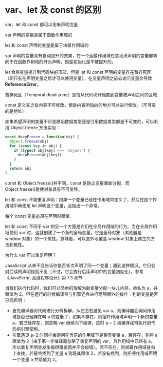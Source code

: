 # var、let 及 const 的区别

var、let 和 const 都可以用来声明变量

var 声明的变量是属于函数作用域的

let 和 const 声明的变量是属于块级作用域的

var 声明的变量具有自动提升的效果，在一个函数作用域任意地点声明的变量都等同于在函数作用域的开头声明，但是初始化是不被提升的。

let 会将变量提升到代码块的顶部，但是 let 和 const 声明的变量存在暂存死区（即只有在声明变量之后才可以使用变量），在变量声明之前去访问变量会导致**ReferenceError**。

暂存死区（Temporal dead zone）是指从代码块开始直到变量被声明之间的区域

const 定义完之后内容不可修改，但是内容所指向的地方可以进行修改。（不可变的是地址）

如果希望声明的变量不论是原始数据类型还是引用数据类型都是不可变的，可以利用 Object.freeze 方法实现：

```JavaScript
const deepFreeze = function(obj) {
  Object.freeze(obj)
  for (const key in obj) {
    if (typeof obj[key] === 'object') {
      deepFreeze(obj[key])
    }
  }
  return obj
}
```

const 和 Object.freeze()并不同，const 是防止变量重新分配，而 Object.freeze()是使对象具有不可变性。

let 和 const 不能重复声明：如果一个变量已经在作用域中定义了，然后在这个作用域中再使用 let 声明这个变量，会抛出一个异常。

每个 const 变量必须在声明时赋值

let 和 const 不同于 var 的另一个方面是它们在全局作用域的行为。当在全局作用域使用 var 时，这就创建了一个新的全局变量，它是全局对象（浏览器是 window 对象）的一个属性。意味着，可以意外地覆盖 window 对象上原生的方法和属性。

为什么 var 可以重复声明？

JavaScript 从来不会告诉你是否多次声明了同一个变量；遇到这种情况，它只会对后续的声明视而不见（不过，它会执行后续声明中的变量初始化）。参考《JavaScript 高级程序设计》第 7.3 章节

当我们执行代码时，我们可以简单的理解为新变量分配一块儿内存，命名为 a，并赋值为 2，但在运行的时候编译器与引擎还会进行两项额外的操作：判断变量是否已经声明：

- 首先编译器对代码进行分析拆解，从左至右遇见 var a，则编译器会询问作用域是否已经存在叫 a 的变量了，如果不存在，则招呼作用域声明一个新的变量 a，若已经存在，则忽略 var 继续向下编译，这时 a = 2 被编译成可执行的代码供引擎使用。
- 引擎遇见 a=2 时同样会询问在当前的作用域下是否有变量 a，若存在，则将 a 赋值为 2（由于第一步编译器忽略了重复声明的 var，且作用域中已经有 a，所以重复声明会发生值得覆盖而并不会报错）。若不存在，则顺着作用域链向上查找，若最终找到了变量 a 则将其赋值 2，若没有找到，则招呼作用域声明一个变量 a 并赋值为 2。
